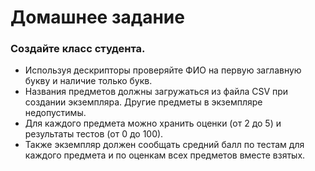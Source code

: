# Домашнее задание 

 ### Создайте класс студента.
- Используя дескрипторы проверяйте ФИО на первую заглавную букву и
наличие только букв.
 - Названия предметов должны загружаться из файла CSV при создании
экземпляра. Другие предметы в экземпляре недопустимы.
 - Для каждого предмета можно хранить оценки (от 2 до 5) и результаты
тестов (от 0 до 100).
 - Также экземпляр должен сообщать средний балл по тестам для каждого
предмета и по оценкам всех предметов вместе взятых.